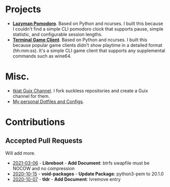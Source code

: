 # Projects
- [**Lazyman Pomodoro**](https://github.com/tkiat/lazyman-pomodoro). Based on Python and ncurses. I built this because I couldn't find a simple CLI pomodoro clock that supports pause, simple statistic, and configurable session lengths.
- [**Terminal Game Client**](https://github.com/tkiat/terminal-game-client). Based on Python and ncurses. I built this because popular game clients didn't show playtime in a detailed format (hh:mm:ss). It's a simple CLI game client that supports any supplemental commands such as wine64.

# Misc.
- [tkiat Guix Channel](https://gitlab.com/tkiat/guix-channel). I fork suckless repositories and create a Guix channel for them.
- [My personal Dotfiles and Configs](https://github.com/tkiat/dotfiles-and-configs).

# Contributions
## Accepted Pull Requests
Will add more.
- [2021-03-06](https://notabug.org/libreboot/libreboot/pulls/759) - **Libreboot** - **Add Document**: btrfs swapfile must be NOCOW and no compression
- [2020-10-15](https://github.com/void-linux/void-packages/pull/25365) - **void-packages** - **Update Package**: python3-pem to 20.1.0
- [2020-10-07](https://github.com/tldr-pages/tldr/pull/4525) - **tldr** - **Add Document**: lvremove entry
